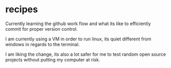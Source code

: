 # recipes

Currently learning the github work flow and what its like 
to efficiently commit for proper version control.

I am currently using a VM in order to run linux, its quiet different from windows in regards to the terminal. 

I am liking the change, its also a lot safer for me to test random open source projects without putting my computer at risk.